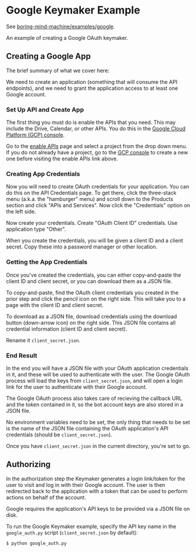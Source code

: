 # Google Keymaker Example

See [boring-mind-machine/examples/google](https://github.com/rainbow-mind-machine/boring-mind-machine/tree/master/examples/google).

An example of creating a Google OAuth keymaker.

## Creating a Google App

The brief summary of what we cover here:

We need to create an application (something that will consume the API
endpoints), and we need to grant the application access to at least one Google
account.

### Set Up API and Create App

The first thing you must do is enable the APIs that you need.
This may include the Drive, Calendar, or other APIs.
You do this in the [Google Cloud Platform (GCP) console](https://console.cloud.google.com/).

Go to the [enable APIs](https://console.developers.google.com/flows/enableapi)
page and select a project from the drop down menu.  If you do not already have
a project, go to the [GCP console](https://console.cloud.google.com/) to create
a new one before visiting the enable APIs link above.

### Creating App Credentials

Now you will need to create OAuth credentials for your application. You can do this
on the API Credentials page. To get there, click the three-stack menu (a.k.a. the 
"hamburger" menu) and scroll down to the Products section and click "APIs and Services".
Now click the "Credentials" option on the left side.

Now create your credentials. Create "OAuth Client ID" credentials.
Use application type "Other".

When you create the credentials, you will be given a client ID and a client secret.
Copy these into a password manager or other location.


### Getting the App Credentials

Once you've created the credentials, you can either copy-and-paste the
client ID and client secret, or you can download them as a JSON file.

To copy-and-paste, find the OAuth client credentials you created in the
prior step and click the pencil icon on the right side. This will take
you to a page with the client ID and client secret.

To download as a JSON file, download credentials using the download button
(down-arrow icon) on the right side. This JSON file contains all credential
information (client ID and client secret).

Rename it `client_secret.json`.

### End Result

In the end you will have a JSON file with your OAuth application credentials
in it, and these will be used to authenticate with the user. The Google
OAuth process will load the keys from `client_secret.json`, and will
open a login link for the user to authenticate with their Google account.

The Google OAuth process also takes care of recieving the callback URL
and the token contained in it, so the bot account keys are also stored in
a JSON file.

No environment variables need to be set, the only thing that needs to be set
is the name of the JSON file containing the OAuth application's API credentials
(should be `client_secret.json`).

Once you have `client_secret.json` in the current directory, you're set to go.


## Authorizing

In the authorization step the Keymaker generates a login link/token
for the user to visit and log in with their Google account. The user
is then redirected back to the application with a token that can be
used to perform actions on behalf of the account.

Google requires the application's API keys to be provided via
a JSON file on disk.

To run the Google Keymaker example, specify the API key name in the
`google_auth.py` script (`client_secret.json` by default):

```
$ python google_auth.py
```


